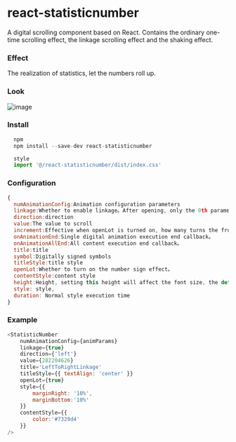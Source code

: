 # react-statisticnumber

 A digital scrolling component based on React. Contains the ordinary one-time scrolling effect, the linkage scrolling effect and the shaking effect.
 
### Effect

The realization of statistics, let the numbers roll up.

### Look

![image](https://github.com/vlinr/statisticnumber/blob/master/readme/scroll.gif)

### Install
```javascript
  npm
  npm install --save-dev react-statisticnumber
```
```javascript
  style
  import '@/react-statisticnumber/dist/index.css'
```
### Configuration
 ```javascript
{  
   numAnimationConfig:Animation configuration parameters  
   linkage:Whether to enable linkage。After opening, only the 0th parameter configuration takes effect。  
   direction:direction  
   value:The value to scroll  
   increment:Effective when openLot is turned on, how many turns the front roll does not move  
   onAnimationEnd:Single digital animation execution end callback。  
   onAnimationAllEnd:All content execution end callback。  
   title:title  
   symbol:Digitally signed symbols  
   titleStyle:title style  
   openLot:Whether to turn on the number sign effect。  
   contentStyle:content style  
   height:Height, setting this height will affect the font size, the default is 30  
   style: style,   
   duration: Normal style execution time  
 }  
 ```
 ### Example
 ```javascript
 <StatisticNumber  
     numAnimationConfig={animParams}  
     linkage={true}    
     direction={'left'}   
     value={282204626}   
     title='LeftToRightLinkage'  
     titleStyle={{ textAlign: 'center' }}  
     openLot={true}  
     style={{  
         marginRight: '10%',  
         marginBottom:'10%'  
     }}  
     contentStyle={{  
         color:'#7329d4'  
     }}  
/>  
```
